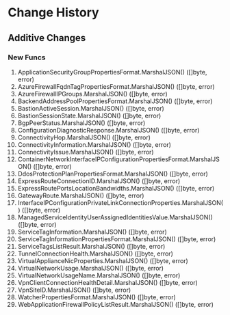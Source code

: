 # Change History

## Additive Changes

### New Funcs

1. ApplicationSecurityGroupPropertiesFormat.MarshalJSON() ([]byte, error)
1. AzureFirewallFqdnTagPropertiesFormat.MarshalJSON() ([]byte, error)
1. AzureFirewallIPGroups.MarshalJSON() ([]byte, error)
1. BackendAddressPoolPropertiesFormat.MarshalJSON() ([]byte, error)
1. BastionActiveSession.MarshalJSON() ([]byte, error)
1. BastionSessionState.MarshalJSON() ([]byte, error)
1. BgpPeerStatus.MarshalJSON() ([]byte, error)
1. ConfigurationDiagnosticResponse.MarshalJSON() ([]byte, error)
1. ConnectivityHop.MarshalJSON() ([]byte, error)
1. ConnectivityInformation.MarshalJSON() ([]byte, error)
1. ConnectivityIssue.MarshalJSON() ([]byte, error)
1. ContainerNetworkInterfaceIPConfigurationPropertiesFormat.MarshalJSON() ([]byte, error)
1. DdosProtectionPlanPropertiesFormat.MarshalJSON() ([]byte, error)
1. ExpressRouteConnectionID.MarshalJSON() ([]byte, error)
1. ExpressRoutePortsLocationBandwidths.MarshalJSON() ([]byte, error)
1. GatewayRoute.MarshalJSON() ([]byte, error)
1. InterfaceIPConfigurationPrivateLinkConnectionProperties.MarshalJSON() ([]byte, error)
1. ManagedServiceIdentityUserAssignedIdentitiesValue.MarshalJSON() ([]byte, error)
1. ServiceTagInformation.MarshalJSON() ([]byte, error)
1. ServiceTagInformationPropertiesFormat.MarshalJSON() ([]byte, error)
1. ServiceTagsListResult.MarshalJSON() ([]byte, error)
1. TunnelConnectionHealth.MarshalJSON() ([]byte, error)
1. VirtualApplianceNicProperties.MarshalJSON() ([]byte, error)
1. VirtualNetworkUsage.MarshalJSON() ([]byte, error)
1. VirtualNetworkUsageName.MarshalJSON() ([]byte, error)
1. VpnClientConnectionHealthDetail.MarshalJSON() ([]byte, error)
1. VpnSiteID.MarshalJSON() ([]byte, error)
1. WatcherPropertiesFormat.MarshalJSON() ([]byte, error)
1. WebApplicationFirewallPolicyListResult.MarshalJSON() ([]byte, error)
